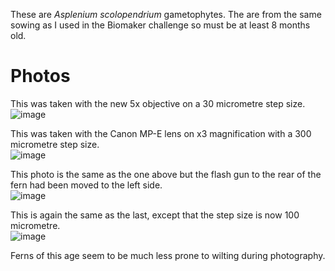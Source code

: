 
These are <i>Asplenium scolopendrium</i> gametophytes. The are from the same sowing as I used in the Biomaker challenge so must be at least 8 months old. 

# Photos

This was taken with the new 5x objective on a 30 micrometre step size.<br>
<img src="/images/gallery/practise%20shots/20180227fernx5.jpg"  alt="image"/>

This was taken with the Canon MP-E lens on x3 magnification with a 300 micrometre step size.<br>
<img src="/images/gallery/practise%20shots/20180227fernx3-300um.jpg"  alt="image"/>

This photo is the same as the one above but the flash gun to the rear of the fern had been moved to the left side. <br>
<img src="/images/gallery/practise%20shots/20180227fernx3-300umb.jpg"  alt="image"/>

This is again the same as the last, except that the step size is now 100 micrometre. <br>
<img src="/images/gallery/practise%20shots/20180227fernx3-100um.jpg.jpg"  alt="image"/>

Ferns of this age seem to be much less prone to wilting during photography. 
